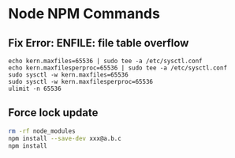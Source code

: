 # Node NPM Commands


## Fix Error: ENFILE: file table overflow

```
echo kern.maxfiles=65536 | sudo tee -a /etc/sysctl.conf
echo kern.maxfilesperproc=65536 | sudo tee -a /etc/sysctl.conf
sudo sysctl -w kern.maxfiles=65536
sudo sysctl -w kern.maxfilesperproc=65536
ulimit -n 65536
```

## Force lock update

``` bash
rm -rf node_modules
npm install --save-dev xxx@a.b.c
npm install
```
